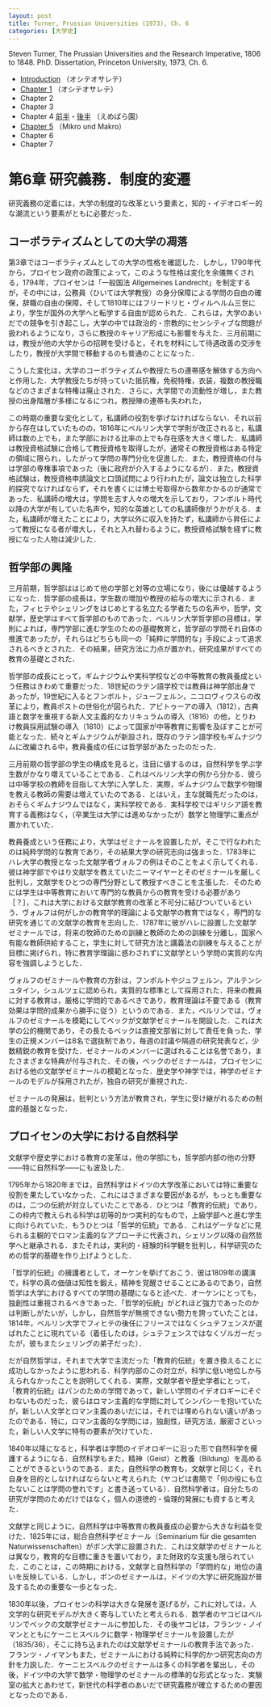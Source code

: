 ```yaml
---
layout: post
title: Turner, Prussian Universities (1973), Ch. 6
categories: [大学史]
---
```


Steven Turner, The Prussian Universities and the Research Imperative, 1806 to 1848. PhD. Dissertation, Princeton University, 1973, Ch. 6.

* [Introduction](http://d.hatena.ne.jp/nikubeta/20170121/p1) （オシテオサレテ）
* [Chapter 1](http://d.hatena.ne.jp/nikubeta/20170122/p1) （オシテオサレテ）
* Chapter 2
* Chapter 3
* Chapter 4 [前半](http://d.hatena.ne.jp/emerose/20170120/1484911584)・[後半](http://d.hatena.ne.jp/emerose/20170120/1484947974) （えめばら園）
* [Chapter 5](http://hinaba.org/mikro-und-makro/2017/01/22/01.html) （Mikro und Makro）
* Chapter 6
* Chapter 7

# 第6章 研究義務．制度的変遷

研究義務の定着には，大学の制度的な改革という要素と，知的・イデオロギー的な潮流という要素がともに必要だった．

## コーポラティズムとしての大学の凋落

第3章ではコーポラティズムとしての大学の性格を確認した．しかし，1790年代から，プロイセン政府の政策によって，このような性格は変化を余儀無くされる，1794年，プロイセンは「一般国法 Allgemeines Landrecht」を制定するが，その中には，公務員（ひいては大学教授）の身分保障による学問の自由の確保，辞職の自由の保障，そして1810年にはフリードリヒ・ヴィルヘルム三世により，学生が国外の大学へと転学する自由が認められた．これらは，大学のあいだでの競争を引き起こし，大学の中では政治的・宗教的にセンシティブな問題が扱われるようになり，さらに教授のキャリア形成にも影響を与えた．三月前期には，教授が他の大学からの招聘を受けると，それを材料にして待遇改善の交渉をしたり，教授が大学間で移動するのも普通のことになった．

こうした変化は，大学のコーポラティズムや教授たちの連帯感を解体する方向へと作用した．大学教授たちが持っていた抵抗権，免税特権，衣装，複数の教授職などのさまざまな特権は廃止された．さらに，大学間での流動性が増し，また教授の出身階層が多様になるにつれ，教授陣の連帯も失われた，

この時期の重要な変化として，私講師の役割を挙げなければならない．それ以前から存在はしていたものの，1816年にベルリン大学で学則が改正されると，私講師は数の上でも，また学部における比率の上でも存在感を大きく増した．私講師は教授資格試験に合格して教授資格を取得したが，通常その教授資格はある特定の領域に限られ，したがって学問の専門分化を促進した．また，教授資格の付与は学部の専権事項であった（後に政府が介入するようになるが）．また，教授資格試験は，教授資格申請論文と口頭試問により行われたが，論文は独立した科学的探究でなければならず，それを書くには博士号取得から数年かかるのが通常であった．私講師の増大は，学問を志す人々の増大を示しており，フンボルト時代以降の大学が有していた名声や，知的な英雄としての私講師像がうかがえる．また，私講師が増えたことにより，大学以外に収入を持たず，私講師から昇任によって教授になる者が増大し，それと入れ替わるように，教授資格試験を経ずに教授になった人物は減少した．


## 哲学部の興隆

三月前期，哲学部ははじめて他の学部と対等の立場になり，後には優越するようになった．哲学部の成長は，学生数の増加や教授の給与の増大に示される．また，フィヒテやシェリングをはじめとする名立たる学者たちの名声や，哲学，文献学，歴史学はすべて哲学部のものであった．ベルリン大学哲学部の目標は，学則によれば，専門学部に進む学生のための基礎教育と，哲学部の学問それ自体の推進であったが，それらはどちらも同一の「純粋に学問的な」手段によって追求されるべきとされた．その結果，研究方法に力点が置かれ，研究成果がすべての教育の基礎とされた．

哲学部の成長にとって，ギムナジウムや実科学校などの中等教育の教員養成という任務はきわめて重要だった．18世紀のラテン語学校では教員は神学部出身であったが，19世紀に入るとフンボルト，ジューフェルン，ニコロヴィウスらの改革により，教員ポストの世俗化が図られた．アビトゥーアの導入（1812），古典語と数学を重視する新人文主義的なカリキュラムの導入（1816）の他，とりわけ教員採用試験の導入（1810）によって国家が中等教育に影響を及ぼすことが可能となった．続々とギムナジウムが新設され，既存のラテン語学校もギムナジウムに改編される中，教員養成の任には哲学部があたったのだった．

三月前期の哲学部の学生の構成を見ると，注目に値するのは，自然科学を学ぶ学生数がかなり増えていることである．これはベルリン大学の例から分かる．彼らは中等学校の教師を目指して大学に入学した．実際，ギムナジウムで数学や物理を教える教師の需要は増えていたのである．とはいえ，主な就職先だったのは，おそらくギムナジウムではなく，実科学校である．実科学校ではギリシア語を教育する義務はなく，（卒業生は大学には進めなかったが）数学と物理学に重点が置かれていた．

教員養成という任務により，大学はゼミナールを設置したが，そこで行なわれたのは純粋学問的な教育であり，その結果大学の研究志向は強まった．1783年にハレ大学の教授となった文献学者ヴォルフの例はそのことをよく示してくれる．彼は神学部でやはり文献学を教えていたニーマイヤーとそのゼミナールを厳しく批判し，文献学をひとつの専門分野として教授すべきことを主張した．そのためには学生は中等教育において専門的な教員からの教育を受ける必要があり［？］，これは大学における文献学教育の改革と不可分に結びついているという．ヴォルフは何がしかの教育学的理論による文献学の教育ではなく，専門的な研究を通じての文献学の教育を志向した．1787年に彼がハレに設置した文献学ゼミナールでは，将来の牧師のための訓練と教師のための訓練を分離し，国家へ有能な教師供給すること，学生に対して研究方法と講義法の訓練を与えることが目標に掲げられ，特に教育学理論に惑わされずに文献学という学問の実質的な内容を強調しようとした．

ヴォルフのゼミナールや教育の方針は，フンボルトやジュフェルン，アルテンシュタイン，シュルツェに認められ，実質的な標準として採用された．将来の教員に対する教育は，厳格に学問的であるべきであり，教育理論は不要である（教育効果は学問的成果から勝手に従う）というのである．また，ベルリンでは，ヴォルフのゼミナールを模範にしてベックが文献学ゼミナールを開設した．これは大学の公的機関であり，その長たるベックは直接文部省に対して責任を負った．学生の正規メンバーは8名で選抜制であり，毎週の討議や隔週の研究発表など，少数精鋭の教育を受けた．ゼミナールのメンバーに選ばれることは名誉であり，またさまざまな特典が付与された．その後，ベックのゼミナールは，プロイセンにおける他の文献学ゼミナールの模範となった．歴史学や神学では，神学のゼミナールのモデルが採用されたが，独自の研究が重視された．

ゼミナールの発展は，批判という方法が教育され，学生に受け継がれるための制度的基盤となった．

## プロイセンの大学における自然科学

文献学や歴史学における教育の変革は，他の学部にも，哲学部内部の他の分野——特に自然科学——にも波及した．

1795年から1820年までは，自然科学はドイツの大学改革においては特に重要な役割を果たしていなかった．これにはさまざまな要因があるが，もっとも重要なのは，二つの伝統が対立していたことである．ひとつは「教育的伝統」であり，この枠内で教えられる科学は初等的かつ実利的なもので，上級学部へと進む学生に向けられていた．もうひとつは「哲学的伝統」である．これはゲーテなどに見られる主観的でロマン主義的なアプローチに代表され，シェリング以降の自然哲学へと継承される．またそれは，実利的・経験的科学観を批判し，科学研究のための哲学的基礎を作り上げようとした．

「哲学的伝統」の擁護者として，オーケンを挙げておこう．彼は1809年の講演で，科学の真の価値は知性を鍛え，精神を覚醒させることにあるのであり，自然哲学は大学におけるすべての学問の基礎になると述べた．オーケンにとっても，独創性は重視されるべきであった．「哲学的伝統」がどれほど強力であったのかは判断しがたいが，しかし，自然哲学が無視できない勢力を誇っていたことは，1814年，ベルリン大学でフィヒテの後任にフリースではなくシュテフェンスが選ばれたことに現れている（着任したのは，シュテフェンスではなくゾルガーだったが，彼もまたシェリングの弟子だった）．

だが自然哲学は，それまで大学で主流だった「教育的伝統」を置き換えることに成功しなかったように思われる．科学内部のこの対立が，科学に低い地位しか与えられなかったことを説明してくれる．実際，文献学者や歴史学者にとって，「教育的伝統」はパンのための学問であって，新しい学問のイデオロギーにそぐわないものだった．彼らはロマン主義的な学問に対してシンパシーを抱いていたが，新しい人文学とロマン主義のあいだには，それでは埋められない違いがあったのである．特に，ロマン主義的な学問には，独創性，研究方法，厳密さといった，新しい人文学に特有の要素が欠けていた．

1840年以降になると，科学者は学問のイデオロギーに沿った形で自然科学を擁護するようになる．自然科学もまた，精神（Geist）と教養（Bildung）を高めることができるというのである．また，自然科学の教育も，文献学と同じく，それ自身を目的としなければならないと考えられた（ヤコビは書簡で「何の役にも立たないことは学問の誉れです」と書き送っている）．自然科学者は，自分たちの研究が学問のためだけではなく，個人の道徳的・倫理的発展にも資すると考えた．

文献学と同じように，自然科学は中等教育の教員養成の必要から大きな利益を受けた．1825年には，総合自然科学ゼミナール（Seminarium für die gesamten Naturwissenschaften）がボン大学に設置された．これは文献学のゼミナールとは異なり，教育的な目標に重きを置いており，また財政的な支援も限られていた．このことは，この時期における，文献学と自然科学の「学問的な」地位の違いを反映している．しかし，ボンのゼミナールは，ドイツの大学に研究施設が普及するための重要な一歩となった．

1830年以後，プロイセンの科学は大きな発展を遂げるが，これに対しては，人文学的な研究モデルが大きく寄与していたと考えられる．数学者のヤコビはベルリンでベックの文献学ゼミナールに参加した．その後ヤコビは，フランツ・ノイマンとともにケーニヒスベルクに数学・物理学ゼミナールを設置したが（1835/36），そこに持ち込まれたのは文献学ゼミナールの教育手法であった．フランツ・ノイマンもまた，ゼミナールにおける純粋に科学的かつ研究志向の方針を力説した．ケーニヒスベルクのゼミナールは多くの科学者を輩出し，その後，ドイツ中の大学で数学・物理学のゼミナールの標準的な形式となった．実験室の拡大とあわせて，新世代の科学者のあいだで研究義務が確立するための要因となったのである．
